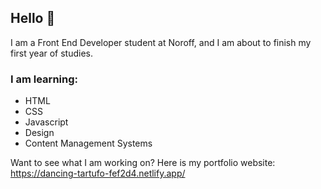 ## Hello 👋

I am a Front End Developer student at Noroff, and I am about to finish my first year of studies.

### I am learning:
- HTML
- CSS
- Javascript
- Design
- Content Management Systems

Want to see what I am working on? Here is my portfolio website: https://dancing-tartufo-fef2d4.netlify.app/ 

<!--
**John5en/John5en** is a ✨ _special_ ✨ repository because its `README.md` (this file) appears on your GitHub profile.

Here are some ideas to get you started:

- 🔭 I’m currently working on ...
- 🌱 I’m currently learning ...
- 👯 I’m looking to collaborate on ...
- 🤔 I’m looking for help with ...
- 💬 Ask me about ...
- 📫 How to reach me: ...
- 😄 Pronouns: ...
- ⚡ Fun fact: ...
-->
